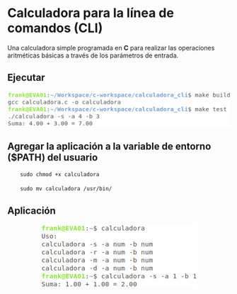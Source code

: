 # Calculadora para la línea de comandos (CLI)

Una calculadora simple programada en **C** para realizar las operaciones aritméticas básicas a través de los parámetros de entrada.

## Ejecutar

<p align="center">
    <img src="img/img01.png" />
</p>

## Agregar la aplicación a la variable de entorno ($PATH) del usuario 

```
    sudo chmod +x calculadora

    sudo mv calculadora /usr/bin/ 
```

## Aplicación

<p align="center">
    <img src="img/img02.png" />
</p>